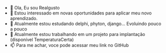 - 👋 Ola, Eu sou Realgusto
- 👀 Estou interessado em novas oportunidades para aplicar meu novo aprendizado.
- 🌱 Atualmente estou estudando delphi, phyton, django... Evoluindo pouco a pouco
- 💞️ Atualmente estou trabalhando em um projeto para implantação (disponível TemperaturaCerta)
- 📫 Para me achar, voce pode acessar meu link no GitHub

<!---
Realgusto/Realgusto is a ✨ special ✨ repository because its `README.md` (this file) appears on your GitHub profile.
You can click the Preview link to take a look at your changes.
--->
